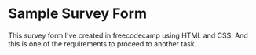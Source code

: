 # Sample Survey Form

This survey form I've created in freecodecamp using HTML and CSS.
And this is one of the requirements to proceed to another task.

